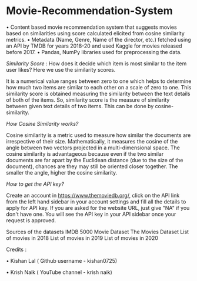 # Movie-Recommendation-System
• Content based movie recommendation system that suggests movies based on similarities using score calculated elicited from cosine similarity metrics.
• Metadata (Name, Genre, Name of the director, etc.) fetched using an API by TMDB for years 2018-20 and used Kaggle for movies released before 2017.
• Pandas, NumPy libraries used for preprocessing the data.

*Similarity Score* :
How does it decide which item is most similar to the item user likes? Here we use the similarity scores.

It is a numerical value ranges between zero to one which helps to determine how much two items are similar to each other on a scale of zero to one. This similarity score is obtained measuring the similarity between the text details of both of the items. So, similarity score is the measure of similarity between given text details of two items. This can be done by cosine-similarity.

*How Cosine Similarity works?*

Cosine similarity is a metric used to measure how similar the documents are irrespective of their size. Mathematically, it measures the cosine of the angle between two vectors projected in a multi-dimensional space. The cosine similarity is advantageous because even if the two similar documents are far apart by the Euclidean distance (due to the size of the document), chances are they may still be oriented closer together. The smaller the angle, higher the cosine similarity.

*How to get the API key?*

Create an account in https://www.themoviedb.org/, click on the API link from the left hand sidebar in your account settings and fill all the details to apply for API key. If you are asked for the website URL, just give "NA" if you don't have one. You will see the API key in your API sidebar once your request is approved.

Sources of the datasets
IMDB 5000 Movie Dataset
The Movies Dataset
List of movies in 2018
List of movies in 2019
List of movies in 2020

Credits :

• Kishan Lal ( Github username - kishan0725)

• Krish Naik ( YouTube channel - krish naik)

